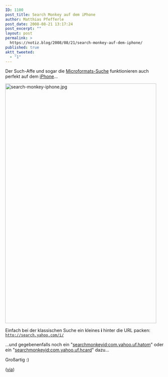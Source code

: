```yaml
---
ID: 1100
post_title: Search Monkey auf dem iPhone
author: Matthias Pfefferle
post_date: 2008-08-21 13:17:24
post_excerpt: ""
layout: post
permalink: >
  https://notiz.blog/2008/08/21/search-monkey-auf-dem-iphone/
published: true
aktt_tweeted:
  - "1"
---
```

Der Such-Affe und sogar die <a href="http://notiz.blog/2008/06/05/monkey-finds-microformats/">Microformats-Suche</a> funktionieren auch perfekt auf dem <a href="http://search.yahoo.com/i">iPhone</a>...

<img src="http://notiz.blog/wp-content/uploads/2008/08/search-monkey-iphone.jpg" alt="search-monkey-iphone.jpg" width="480" height="760" style="border: none;" />

Einfach bei der klassischen Suche ein kleines <strong>i</strong> hinter die URL packen: <code><a href="http://search.yahoo.com/i/">http://search.yahoo.com/i/</a></code>

...und gegebenenfalls noch ein "<a href="http://search.yahoo.com/i/search?p=searchmonkeyid%3Acom.yahoo.uf.hatom+notizblog&fr=&ei=UTF-8">searchmonkeyid:com.yahoo.uf.hatom</a>" oder ein "<a href="http://search.yahoo.com/i/search?p=searchmonkeyid%3Acom.yahoo.uf.hcard+Chris+Messina&fr=&ei=UTF-8">searchmonkeyid:com.yahoo.uf.hcard</a>" dazu...

Großartig :)

(<a href="http://wonko.com/post/yahoo-search-brings-search-assist-searchmonkey-and-more-to-the-i">via</a>)
